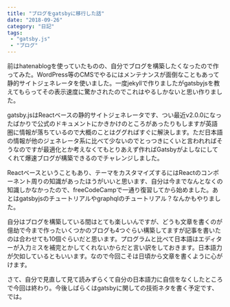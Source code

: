 ```yaml
---
title: "ブログをgatsbyに移行した話"
date: "2018-09-26"
category: "日記"
tags:
 - "gatsby.js"
 - "ブログ"
---
```


前はhatenablogを使っていたものの、自分でブログを構築したくなったので作ってみた。WordPress等のCMSでやるにはメンテナンスが面倒なこともあって静的サイトジェネレータを使いました。一度jekyllで作りましたがgatsbyjsを教えてもらってその表示速度に驚かされたのでこれはやるしかないと思い作りました。

gatsby.jsはReactベースの静的サイトジェネレータです、つい最近v2.0.0になったばかりで公式のドキュメントにかきかけのところがあったりもしますが英語圏に情報が落ちているので大概のことはググればすぐに解決します。ただ日本語の情報が他のジェネレータ系に比べて少ないのでとっつきにくいと言われればそうなのですが最適化とか考えなくてもとりあえず作ればGatsbyがよしなにしてくれて爆速ブログが構築できるのでチャレンジしました。

Reactベースということもあり、テーマをカスタマイズするにはReactのコンポーネント周りの知識があったほうがいいと思います、自分は今までなんとなくの知識しかなかったので、freeCodeCampで一通り復習してから始めました。あとはgatsbyjsのチュートリアルやgraphqlのチュートリアル？なんかもやりました。

自分はブログを構築している間はとても楽しいんですが、どうも文章を書くのが億劫で今まで作ったいくつかのブログも4つぐらい構築してますが記事を書いたのは合わせても10個ぐらいだと思います。プログラムと比べて日本語はエディターが入力ミスを補完とかしてくれないからだと言い訳をしておきます。日本語力が欠如しているともいいます。なので今回こそは日頃から文章を書くように心がけます。

さて、自分で見直して見て読みずらくて自分の日本語力に自信をなくしたところで今回は終わり。今後しばらくはgatsbyに関しての技術ネタを書く予定です、では。